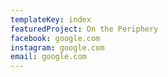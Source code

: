 ```yaml
---
templateKey: index
featuredProject: On the Periphery
facebook: google.com
instagram: google.com
email: google.com
---
```


